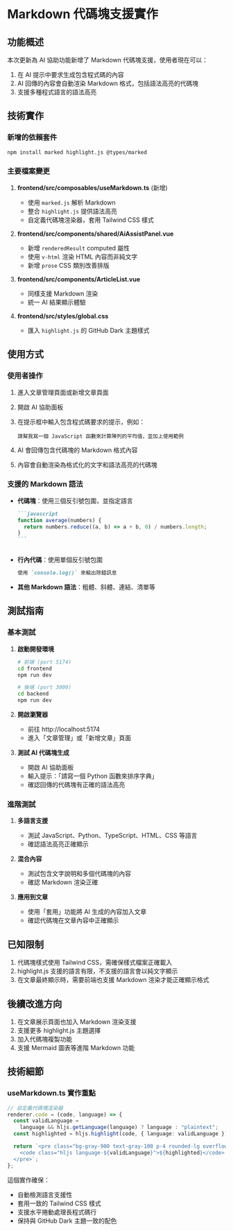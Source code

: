 # Markdown 代碼塊支援實作

## 功能概述

本次更新為 AI 協助功能新增了 Markdown 代碼塊支援，使用者現在可以：

1. 在 AI 提示中要求生成包含程式碼的內容
2. AI 回傳的內容會自動渲染 Markdown 格式，包括語法高亮的代碼塊
3. 支援多種程式語言的語法高亮

## 技術實作

### 新增的依賴套件

```bash
npm install marked highlight.js @types/marked
```

### 主要檔案變更

1. **frontend/src/composables/useMarkdown.ts** (新增)

   - 使用 `marked.js` 解析 Markdown
   - 整合 `highlight.js` 提供語法高亮
   - 自定義代碼塊渲染器，套用 Tailwind CSS 樣式

2. **frontend/src/components/shared/AiAssistPanel.vue**

   - 新增 `renderedResult` computed 屬性
   - 使用 `v-html` 渲染 HTML 內容而非純文字
   - 新增 `prose` CSS 類別改善排版

3. **frontend/src/components/ArticleList.vue**

   - 同樣支援 Markdown 渲染
   - 統一 AI 結果顯示體驗

4. **frontend/src/styles/global.css**
   - 匯入 `highlight.js` 的 GitHub Dark 主題樣式

## 使用方式

### 使用者操作

1. 進入文章管理頁面或新增文章頁面
2. 開啟 AI 協助面板
3. 在提示框中輸入包含程式碼要求的提示，例如：

   ```
   請幫我寫一個 JavaScript 函數來計算陣列的平均值，並加上使用範例
   ```

4. AI 會回傳包含代碼塊的 Markdown 格式內容
5. 內容會自動渲染為格式化的文字和語法高亮的代碼塊

### 支援的 Markdown 語法

- **代碼塊**：使用三個反引號包圍，並指定語言

  ````markdown
  ```javascript
  function average(numbers) {
    return numbers.reduce((a, b) => a + b, 0) / numbers.length;
  }
  ```
  ````

  ```

  ```

- **行內代碼**：使用單個反引號包圍

  ```markdown
  使用 `console.log()` 來輸出除錯訊息
  ```

- **其他 Markdown 語法**：粗體、斜體、連結、清單等

## 測試指南

### 基本測試

1. **啟動開發環境**

   ```bash
   # 前端 (port 5174)
   cd frontend
   npm run dev

   # 後端 (port 3000)
   cd backend
   npm run dev
   ```

2. **開啟瀏覽器**

   - 前往 http://localhost:5174
   - 進入「文章管理」或「新增文章」頁面

3. **測試 AI 代碼塊生成**
   - 開啟 AI 協助面板
   - 輸入提示：「請寫一個 Python 函數來排序字典」
   - 確認回傳的代碼塊有正確的語法高亮

### 進階測試

1. **多語言支援**

   - 測試 JavaScript、Python、TypeScript、HTML、CSS 等語言
   - 確認語法高亮正確顯示

2. **混合內容**

   - 測試包含文字說明和多個代碼塊的內容
   - 確認 Markdown 渲染正確

3. **應用到文章**
   - 使用「套用」功能將 AI 生成的內容加入文章
   - 確認代碼塊在文章內容中正確顯示

## 已知限制

1. 代碼塊樣式使用 Tailwind CSS，需確保樣式檔案正確載入
2. highlight.js 支援的語言有限，不支援的語言會以純文字顯示
3. 在文章最終顯示時，需要前端也支援 Markdown 渲染才能正確顯示格式

## 後續改進方向

1. 在文章展示頁面也加入 Markdown 渲染支援
2. 支援更多 highlight.js 主題選擇
3. 加入代碼塊複製功能
4. 支援 Mermaid 圖表等進階 Markdown 功能

## 技術細節

### useMarkdown.ts 實作重點

```typescript
// 自定義代碼塊渲染器
renderer.code = (code, language) => {
  const validLanguage =
    language && hljs.getLanguage(language) ? language : "plaintext";
  const highlighted = hljs.highlight(code, { language: validLanguage }).value;

  return `<pre class="bg-gray-900 text-gray-100 p-4 rounded-lg overflow-x-auto mb-4">
    <code class="hljs language-${validLanguage}">${highlighted}</code>
  </pre>`;
};
```

這個實作確保：

- 自動檢測語言支援性
- 套用一致的 Tailwind CSS 樣式
- 支援水平捲動處理長程式碼行
- 保持與 GitHub Dark 主題一致的配色
